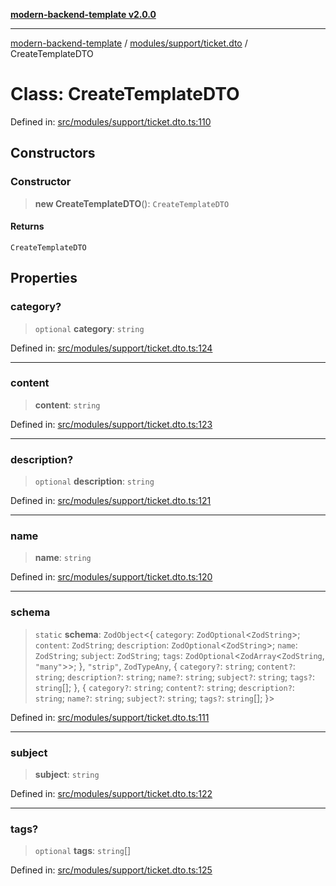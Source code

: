 [**modern-backend-template v2.0.0**](../../../../README.md)

***

[modern-backend-template](../../../../modules.md) / [modules/support/ticket.dto](../README.md) / CreateTemplateDTO

# Class: CreateTemplateDTO

Defined in: [src/modules/support/ticket.dto.ts:110](https://github.com/maemreyo/saas-4cus-nodejs/blob/2a5b3f3aa11335dfa561e80e1feabb8e6084261e/src/modules/support/ticket.dto.ts#L110)

## Constructors

### Constructor

> **new CreateTemplateDTO**(): `CreateTemplateDTO`

#### Returns

`CreateTemplateDTO`

## Properties

### category?

> `optional` **category**: `string`

Defined in: [src/modules/support/ticket.dto.ts:124](https://github.com/maemreyo/saas-4cus-nodejs/blob/2a5b3f3aa11335dfa561e80e1feabb8e6084261e/src/modules/support/ticket.dto.ts#L124)

***

### content

> **content**: `string`

Defined in: [src/modules/support/ticket.dto.ts:123](https://github.com/maemreyo/saas-4cus-nodejs/blob/2a5b3f3aa11335dfa561e80e1feabb8e6084261e/src/modules/support/ticket.dto.ts#L123)

***

### description?

> `optional` **description**: `string`

Defined in: [src/modules/support/ticket.dto.ts:121](https://github.com/maemreyo/saas-4cus-nodejs/blob/2a5b3f3aa11335dfa561e80e1feabb8e6084261e/src/modules/support/ticket.dto.ts#L121)

***

### name

> **name**: `string`

Defined in: [src/modules/support/ticket.dto.ts:120](https://github.com/maemreyo/saas-4cus-nodejs/blob/2a5b3f3aa11335dfa561e80e1feabb8e6084261e/src/modules/support/ticket.dto.ts#L120)

***

### schema

> `static` **schema**: `ZodObject`\<\{ `category`: `ZodOptional`\<`ZodString`\>; `content`: `ZodString`; `description`: `ZodOptional`\<`ZodString`\>; `name`: `ZodString`; `subject`: `ZodString`; `tags`: `ZodOptional`\<`ZodArray`\<`ZodString`, `"many"`\>\>; \}, `"strip"`, `ZodTypeAny`, \{ `category?`: `string`; `content?`: `string`; `description?`: `string`; `name?`: `string`; `subject?`: `string`; `tags?`: `string`[]; \}, \{ `category?`: `string`; `content?`: `string`; `description?`: `string`; `name?`: `string`; `subject?`: `string`; `tags?`: `string`[]; \}\>

Defined in: [src/modules/support/ticket.dto.ts:111](https://github.com/maemreyo/saas-4cus-nodejs/blob/2a5b3f3aa11335dfa561e80e1feabb8e6084261e/src/modules/support/ticket.dto.ts#L111)

***

### subject

> **subject**: `string`

Defined in: [src/modules/support/ticket.dto.ts:122](https://github.com/maemreyo/saas-4cus-nodejs/blob/2a5b3f3aa11335dfa561e80e1feabb8e6084261e/src/modules/support/ticket.dto.ts#L122)

***

### tags?

> `optional` **tags**: `string`[]

Defined in: [src/modules/support/ticket.dto.ts:125](https://github.com/maemreyo/saas-4cus-nodejs/blob/2a5b3f3aa11335dfa561e80e1feabb8e6084261e/src/modules/support/ticket.dto.ts#L125)
